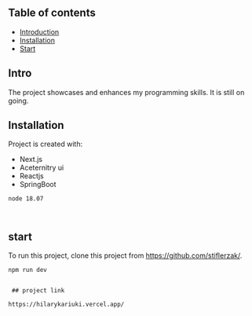 ## Table of contents
* [Introduction](#Intro)
* [Installation](#Installation)
* [Start](#start)

## Intro
The project showcases and enhances my programming skills.
It is still on going.


## Installation
Project is created with:
* Next.js
* Aceternitry ui
* Reactjs
* SpringBoot

```
node 18.07



```
	
## start
To run this project, clone this project from https://github.com/stiflerzak/.

```
npm run dev

 
 ## project link

https://hilarykariuki.vercel.app/